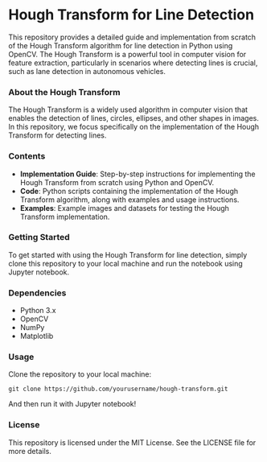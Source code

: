 # Hough Transform for Line Detection
This repository provides a detailed guide and implementation from scratch of the Hough Transform algorithm for line detection in Python using OpenCV. The Hough Transform is a powerful tool in computer vision for feature extraction, particularly in scenarios where detecting lines is crucial, such as lane detection in autonomous vehicles.

### About the Hough Transform
The Hough Transform is a widely used algorithm in computer vision that enables the detection of lines, circles, ellipses, and other shapes in images. In this repository, we focus specifically on the implementation of the Hough Transform for detecting lines.

### Contents
- **Implementation Guide**: Step-by-step instructions for implementing the Hough Transform from scratch using Python and OpenCV.
- **Code**: Python scripts containing the implementation of the Hough Transform algorithm, along with examples and usage instructions.
- **Examples**: Example images and datasets for testing the Hough Transform implementation.

### Getting Started
To get started with using the Hough Transform for line detection, simply clone this repository to your local machine and run the notebook using Jupyter notebook. 

### Dependencies
- Python 3.x
- OpenCV
- NumPy
- Matplotlib

### Usage
Clone the repository to your local machine:
```
git clone https://github.com/yourusername/hough-transform.git
```
And then run it with Jupyter notebook!

### License
This repository is licensed under the MIT License. See the LICENSE file for more details.
